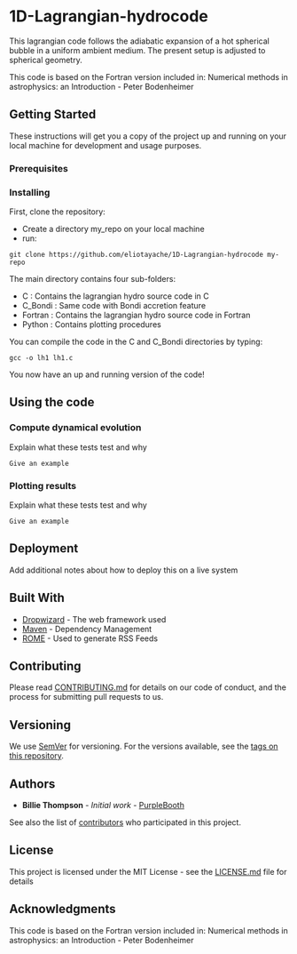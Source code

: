 # 1D-Lagrangian-hydrocode

This lagrangian code follows the adiabatic expansion of a hot spherical bubble in a uniform ambient
medium. The present setup is adjusted to spherical geometry.

This code is based on the Fortran version included in:
			Numerical methods in astrophysics: an Introduction - Peter Bodenheimer


## Getting Started

These instructions will get you a copy of the project up and running on your local machine for development and usage purposes.

### Prerequisites

<!-- What things you need to install the software and how to install them

```
Give examples
```-->


### Installing

<!-- A step by step series of examples that tell you have to get a development env running

Say what the step will be

```
Give the example
```

And repeat

```
until finished
```

End with an example of getting some data out of the system or using it for a little demo
 -->

First, clone the repository:

- Create a directory my_repo on your local machine 
- run: 
```
git clone https://github.com/eliotayache/1D-Lagrangian-hydrocode my-repo
```

The main directory contains four sub-folders:

- C : Contains the lagrangian hydro source code in C
- C_Bondi : Same code with Bondi accretion feature
- Fortran : Contains the lagrangian hydro source code in Fortran
- Python : Contains plotting procedures

You can compile the code in the C and C_Bondi directories by typing:
```
gcc -o lh1 lh1.c
```

You now have an up and running version of the code!

## Using the code

### Compute dynamical evolution

Explain what these tests test and why

```
Give an example
```

### Plotting results

Explain what these tests test and why

```
Give an example
```

## Deployment

Add additional notes about how to deploy this on a live system

## Built With

* [Dropwizard](http://www.dropwizard.io/1.0.2/docs/) - The web framework used
* [Maven](https://maven.apache.org/) - Dependency Management
* [ROME](https://rometools.github.io/rome/) - Used to generate RSS Feeds

## Contributing

Please read [CONTRIBUTING.md](https://gist.github.com/PurpleBooth/b24679402957c63ec426) for details on our code of conduct, and the process for submitting pull requests to us.

## Versioning

We use [SemVer](http://semver.org/) for versioning. For the versions available, see the [tags on this repository](https://github.com/your/project/tags). 

## Authors

* **Billie Thompson** - *Initial work* - [PurpleBooth](https://github.com/PurpleBooth)

See also the list of [contributors](https://github.com/your/project/contributors) who participated in this project.

## License

This project is licensed under the MIT License - see the [LICENSE.md](LICENSE.md) file for details

## Acknowledgments

This code is based on the Fortran version included in:
				Numerical methods in astrophysics: an Introduction - Peter Bodenheimer


